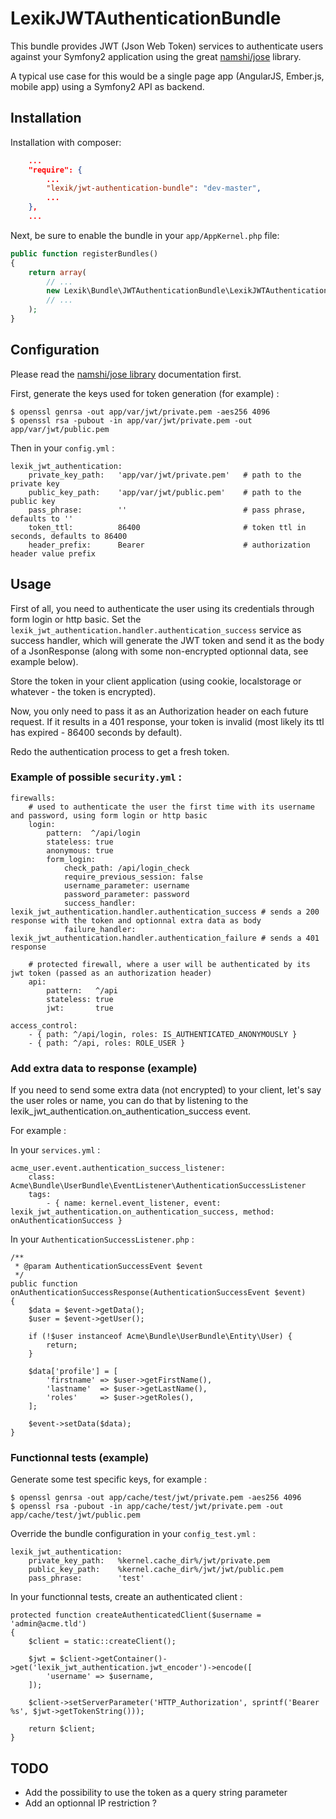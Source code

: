LexikJWTAuthenticationBundle
============================

This bundle provides JWT (Json Web Token) services to authenticate users against your Symfony2 application using the great [namshi/jose](https://github.com/namshi/jose) library.

A typical use case for this would be a single page app (AngularJS, Ember.js, mobile app) using a Symfony2 API as backend.

Installation
------------

Installation with composer:

``` json
    ...
    "require": {
        ...
        "lexik/jwt-authentication-bundle": "dev-master",
        ...
    },
    ...
```

Next, be sure to enable the bundle in your `app/AppKernel.php` file:

``` php
public function registerBundles()
{
    return array(
        // ...
        new Lexik\Bundle\JWTAuthenticationBundle\LexikJWTAuthenticationBundle(),
        // ...
    );
}
```

Configuration
-------------

Please read the [namshi/jose library](https://github.com/namshi/jose) documentation first.

First, generate the keys used for token generation (for example) :

    $ openssl genrsa -out app/var/jwt/private.pem -aes256 4096
    $ openssl rsa -pubout -in app/var/jwt/private.pem -out app/var/jwt/public.pem

Then in your `config.yml` :

    lexik_jwt_authentication:
        private_key_path:   'app/var/jwt/private.pem'   # path to the private key
        public_key_path:    'app/var/jwt/public.pem'    # path to the public key
        pass_phrase:        ''                          # pass phrase, defaults to ''
        token_ttl:          86400                       # token ttl in seconds, defaults to 86400
        header_prefix:      Bearer                      # authorization header value prefix

Usage
-----

First of all, you need to authenticate the user using its credentials through form login or http basic. Set the `lexik_jwt_authentication.handler.authentication_success` service as success handler, which will generate the JWT token and send it as the body of a JsonResponse (along with some non-encrypted optionnal data, see example below).

Store the token in your client application (using cookie, localstorage or whatever - the token is encrypted).

Now, you only need to pass it as an Authorization header on each future request. If it results in a 401 response, your token is invalid (most likely its ttl has expired - 86400 seconds by default).

Redo the authentication process to get a fresh token.

### Example of possible `security.yml` :

    firewalls:
        # used to authenticate the user the first time with its username and password, using form login or http basic
        login:
            pattern:  ^/api/login
            stateless: true
            anonymous: true
            form_login:
                check_path: /api/login_check
                require_previous_session: false
                username_parameter: username
                password_parameter: password
                success_handler: lexik_jwt_authentication.handler.authentication_success # sends a 200 response with the token and optionnal extra data as body
                failure_handler: lexik_jwt_authentication.handler.authentication_failure # sends a 401 response

        # protected firewall, where a user will be authenticated by its jwt token (passed as an authorization header)
        api:
            pattern:   ^/api
            stateless: true
            jwt:       true

    access_control:
        - { path: ^/api/login, roles: IS_AUTHENTICATED_ANONYMOUSLY }
        - { path: ^/api, roles: ROLE_USER }

### Add extra data to response (example)

If you need to send some extra data (not encrypted) to your client, let's say the user roles or name, you can do that by listening to the lexik_jwt_authentication.on_authentication_success event.

For example :

In your `services.yml` :

    acme_user.event.authentication_success_listener:
        class: Acme\Bundle\UserBundle\EventListener\AuthenticationSuccessListener
        tags:
            - { name: kernel.event_listener, event: lexik_jwt_authentication.on_authentication_success, method: onAuthenticationSuccess }

In your `AuthenticationSuccessListener.php` :

    /**
     * @param AuthenticationSuccessEvent $event
     */
    public function onAuthenticationSuccessResponse(AuthenticationSuccessEvent $event)
    {
        $data = $event->getData();
        $user = $event->getUser();

        if (!$user instanceof Acme\Bundle\UserBundle\Entity\User) {
            return;
        }

        $data['profile'] = [
            'firstname' => $user->getFirstName(),
            'lastname'  => $user->getLastName(),
            'roles'     => $user->getRoles(),
        ];

        $event->setData($data);
    }

### Functionnal tests (example)

Generate some test specific keys, for example :

    $ openssl genrsa -out app/cache/test/jwt/private.pem -aes256 4096
    $ openssl rsa -pubout -in app/cache/test/jwt/private.pem -out app/cache/test/jwt/public.pem

Override the bundle configuration in your `config_test.yml` :

    lexik_jwt_authentication:
        private_key_path:   %kernel.cache_dir%/jwt/private.pem
        public_key_path:    %kernel.cache_dir%/jwt/jwt/public.pem
        pass_phrase:        'test'

In your functionnal tests, create an authenticated client :

    protected function createAuthenticatedClient($username = 'admin@acme.tld')
    {
        $client = static::createClient();

        $jwt = $client->getContainer()->get('lexik_jwt_authentication.jwt_encoder')->encode([
            'username' => $username,
        ]);

        $client->setServerParameter('HTTP_Authorization', sprintf('Bearer %s', $jwt->getTokenString()));

        return $client;
    }


TODO
----

* Add the possibility to use the token as a query string parameter
* Add an optionnal IP restriction ?
